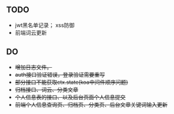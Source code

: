 ## TODO

- jwt黑名单记录； xss防御
- 前端词云更新

## DO

- ~~增加日志文件。~~
- ~~auth接口验证错误，登录验证需要重写~~
- ~~部分接口不能获取ctx.state(koa中间件顺序问题)~~
- ~~归档接口、词云、分类文章~~
- ~~个人信息表的接口、以及后台页面个人信息提交~~
- ~~前端个人信息查询页、归档页、分类页、后台文章关键词输入更新~~
